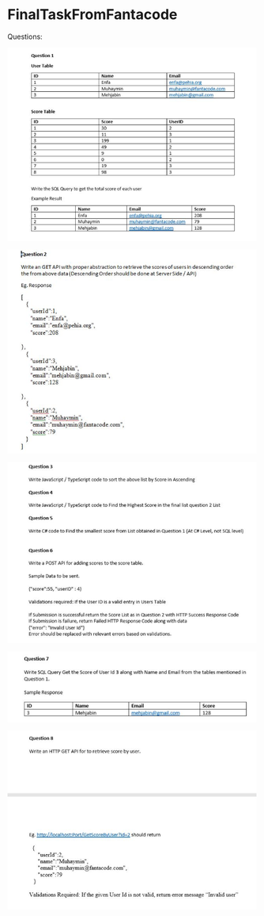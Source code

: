# FinalTaskFromFantacode


Questions:

![](1.JPG)

![](2.JPG)

![](3-6.JPG)

![](7.JPG)

![](8.JPG)
